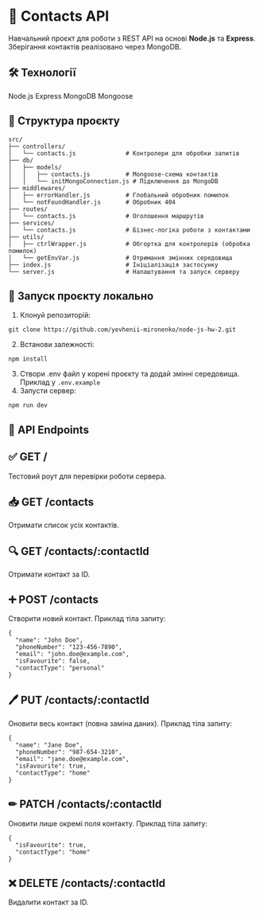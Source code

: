 # 📇 Contacts API

Навчальний проєкт для роботи з REST API на основі **Node.js** та **Express**. Зберігання контактів реалізовано через MongoDB.

## 🛠 Технології
Node.js
Express
MongoDB
Mongoose

## 📁 Структура проєкту
```
src/
├── controllers/
│   └── contacts.js              # Контролери для обробки запитів
├── db/
│   ├── models/
│   │   ├── contacts.js          # Mongoose-схема контактів
│   │   └── initMongoConnection.js # Підключення до MongoDB
├── middlewares/
│   ├── errorHandler.js          # Глобальний обробник помилок
│   └── notFoundHandler.js       # Обробник 404
├── routes/
│   └── contacts.js              # Оголошення маршрутів
├── services/
│   └── contacts.js              # Бізнес-логіка роботи з контактами
├── utils/
│   ├── ctrlWrapper.js           # Обгортка для контролерів (обробка помилок)
│   └── getEnvVar.js             # Отримання змінних середовища
├── index.js                     # Ініціалізація застосунку
└── server.js                    # Налаштування та запуск серверу
```
## 🚀 Запуск проєкту локально

1. Клонуй репозиторій:
```
git clone https://github.com/yevhenii-mironenko/node-js-hw-2.git
```
2. Встанови залежності:
```
npm install
```
3. Створи .env файл у корені проєкту та додай змінні середовища.
Приклад у `.env.example`
4. Запусти сервер:
```
npm run dev
```

## 📮 API Endpoints

## ✅ GET /
Тестовий роут для перевірки роботи сервера.

## 📥 GET /contacts
Отримати список усіх контактів.

## 🔍 GET /contacts/:contactId
Отримати контакт за ID.

## ➕ POST /contacts
Створити новий контакт.
Приклад тіла запиту:
```
{
  "name": "John Doe",
  "phoneNumber": "123-456-7890",
  "email": "john.doe@example.com",
  "isFavourite": false,
  "contactType": "personal"
}
```

## 🖊 PUT /contacts/:contactId
Оновити весь контакт (повна заміна даних).
Приклад тіла запиту:
```
{
  "name": "Jane Doe",
  "phoneNumber": "987-654-3210",
  "email": "jane.doe@example.com",
  "isFavourite": true,
  "contactType": "home"
}
```

## ✏ PATCH /contacts/:contactId
Оновити лише окремі поля контакту.
Приклад тіла запиту:
```
{
  "isFavourite": true,
  "contactType": "home"
}
```

## ❌ DELETE /contacts/:contactId
Видалити контакт за ID.
